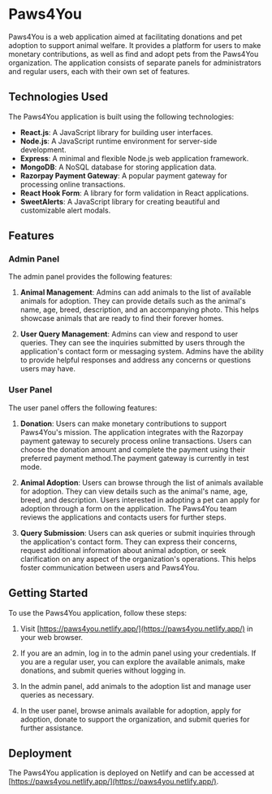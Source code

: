 # Paws4You

Paws4You is a web application aimed at facilitating donations and pet adoption to support animal welfare. It provides a platform for users to make monetary contributions, as well as find and adopt pets from the Paws4You organization. The application consists of separate panels for administrators and regular users, each with their own set of features.

## Technologies Used

The Paws4You application is built using the following technologies:

- **React.js**: A JavaScript library for building user interfaces.
- **Node.js**: A JavaScript runtime environment for server-side development.
- **Express**: A minimal and flexible Node.js web application framework.
- **MongoDB**: A NoSQL database for storing application data.
- **Razorpay Payment Gateway**: A popular payment gateway for processing online transactions.
- **React Hook Form**: A library for form validation in React applications.
- **SweetAlerts**: A JavaScript library for creating beautiful and customizable alert modals.

## Features

### Admin Panel

The admin panel provides the following features:

1. **Animal Management**: Admins can add animals to the list of available animals for adoption. They can provide details such as the animal's name, age, breed, description, and an accompanying photo. This helps showcase animals that are ready to find their forever homes.

2. **User Query Management**: Admins can view and respond to user queries. They can see the inquiries submitted by users through the application's contact form or messaging system. Admins have the ability to provide helpful responses and address any concerns or questions users may have.

### User Panel

The user panel offers the following features:

1. **Donation**: Users can make monetary contributions to support Paws4You's mission. The application integrates with the Razorpay payment gateway to securely process online transactions. Users can choose the donation amount and complete the payment using their preferred payment method.The payment gateway is currently in test mode.

2. **Animal Adoption**: Users can browse through the list of animals available for adoption. They can view details such as the animal's name, age, breed, and description. Users interested in adopting a pet can apply for adoption through a form on the application. The Paws4You team reviews the applications and contacts users for further steps.

3. **Query Submission**: Users can ask queries or submit inquiries through the application's contact form. They can express their concerns, request additional information about animal adoption, or seek clarification on any aspect of the organization's operations. This helps foster communication between users and Paws4You.

## Getting Started

To use the Paws4You application, follow these steps:

1. Visit [https://paws4you.netlify.app/](https://paws4you.netlify.app/) in your web browser.

2. If you are an admin, log in to the admin panel using your credentials. If you are a regular user, you can explore the available animals, make donations, and submit queries without logging in.

3. In the admin panel, add animals to the adoption list and manage user queries as necessary.

4. In the user panel, browse animals available for adoption, apply for adoption, donate to support the organization, and submit queries for further assistance.

## Deployment

The Paws4You application is deployed on Netlify and can be accessed at [https://paws4you.netlify.app/](https://paws4you.netlify.app/).


